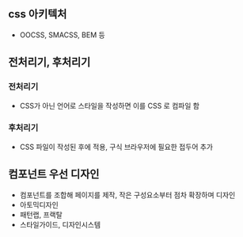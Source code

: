## css 아키텍처
- OOCSS, SMACSS, BEM 등
## 전처리기, 후처리기
### 전처리기
- CSS가 아닌 언어로 스타일을 작성하면 이를 CSS 로 컴파일 함
### 후처리기
- CSS 파일이 작성된 후에 적용, 구식 브라우저에 필요한 접두어 추가
## 컴포넌트 우선 디자인
- 컴포넌트를 조합해 페이지를 제작, 작은 구성요소부터 점차 확장하며 디자인
- 아토믹디자인
- 패턴랩, 프랙탈
- 스타일가이드, 디자인시스템
